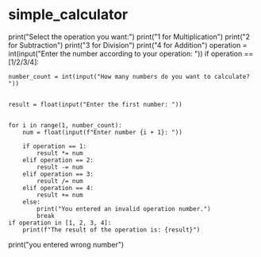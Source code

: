# simple_calculator
print("Select the operation you want:")
print("1 for Multiplication")
print("2 for Subtraction")
print("3 for Division")
print("4 for Addition")
operation = int(input("Enter the number according to your operation: "))
if operation == [1/2/3/4]:
        
    number_count = int(input("How many numbers do you want to calculate? "))


    result = float(input("Enter the first number: "))


    for i in range(1, number_count):
        num = float(input(f"Enter number {i + 1}: "))

        if operation == 1:
            result *= num
        elif operation == 2:
            result -= num
        elif operation == 3:
            result /= num
        elif operation == 4:
            result += num
        else:
            print("You entered an invalid operation number.")
            break
    if operation in [1, 2, 3, 4]:
        print(f"The result of the operation is: {result}")
print("you entered wrong number")
